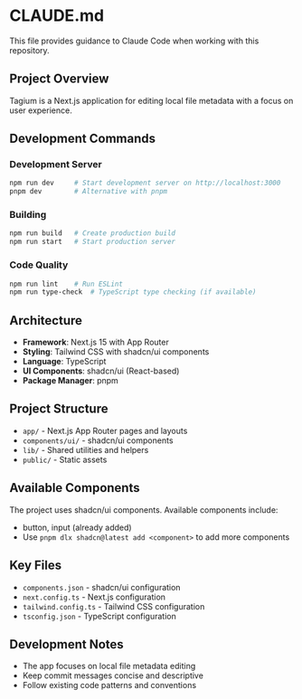 # CLAUDE.md

This file provides guidance to Claude Code when working with this repository.

## Project Overview

Tagium is a Next.js application for editing local file metadata with a focus on user experience.

## Development Commands

### Development Server
```bash
npm run dev     # Start development server on http://localhost:3000
pnpm dev        # Alternative with pnpm
```

### Building
```bash
npm run build   # Create production build
npm run start   # Start production server
```

### Code Quality
```bash
npm run lint    # Run ESLint
npm run type-check  # TypeScript type checking (if available)
```

## Architecture

- **Framework**: Next.js 15 with App Router
- **Styling**: Tailwind CSS with shadcn/ui components
- **Language**: TypeScript
- **UI Components**: shadcn/ui (React-based)
- **Package Manager**: pnpm

## Project Structure

- `app/` - Next.js App Router pages and layouts
- `components/ui/` - shadcn/ui components
- `lib/` - Shared utilities and helpers
- `public/` - Static assets

## Available Components

The project uses shadcn/ui components. Available components include:
- button, input (already added)
- Use `pnpm dlx shadcn@latest add <component>` to add more components

## Key Files

- `components.json` - shadcn/ui configuration
- `next.config.ts` - Next.js configuration
- `tailwind.config.ts` - Tailwind CSS configuration
- `tsconfig.json` - TypeScript configuration

## Development Notes

- The app focuses on local file metadata editing
- Keep commit messages concise and descriptive
- Follow existing code patterns and conventions